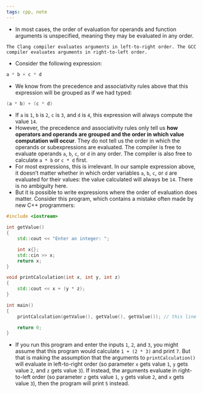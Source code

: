 ```yaml
---
tags: cpp, note
---
```


- In most cases, the order of evaluation for operands and function arguments is unspecified, meaning they may be evaluated in any order.
```ad-note
The Clang compiler evaluates arguments in left-to-right order. The GCC compiler evaluates arguments in right-to-left order.
```
- Consider the following expression:
```cpp
a * b + c * d
```

- We know from the precedence and associativity rules above that this expression will be grouped as if we had typed:
```cpp
(a * b) + (c * d)
```

- If `a` is `1`, `b` is `2`, `c` is `3`, and `d` is `4`, this expression will always compute the value `14`.
- However, the precedence and associativity rules only tell us **how operators and operands are grouped and the order in which value computation will occur**. They do not tell us the order in which the operands or subexpressions are evaluated. The compiler is free to evaluate operands `a`, `b`, `c`, or `d` in any order. The compiler is also free to calculate `a * b` or `c * d` first.
- For most expressions, this is irrelevant. In our sample expression above, it doesn’t matter whether in which order variables `a`, `b`, `c`, or `d` are evaluated for their values: the value calculated will always be `14`. There is no ambiguity here.
- But it is possible to write expressions where the order of evaluation does matter. Consider this program, which contains a mistake often made by new C++ programmers:
```cpp
#include <iostream>

int getValue()
{
    std::cout << "Enter an integer: ";

    int x{};
    std::cin >> x;
    return x;
}

void printCalculation(int x, int y, int z)
{
    std::cout << x + (y * z);
}

int main()
{
    printCalculation(getValue(), getValue(), getValue()); // this line is ambiguous

    return 0;
}
```

- If you run this program and enter the inputs `1`, `2`, and `3`, you might assume that this program would calculate `1 + (2 * 3)` and print `7`. But that is making the assumption that the arguments to `printCalculation()` will evaluate in left-to-right order (so parameter `x` gets value `1`, `y` gets value `2`, and `z` gets value `3`). If instead, the arguments evaluate in right-to-left order (so parameter `z` gets value `1`, `y` gets value `2`, and `x` gets value `3`), then the program will print `5` instead.